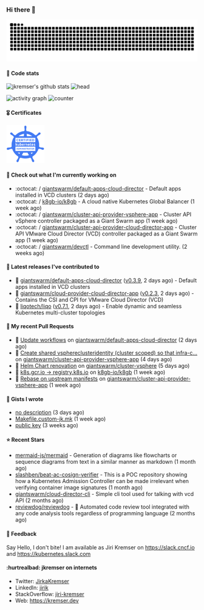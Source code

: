 ### Hi there 👋

![GitHub Snake](github-snake-dark.svg)

#### 📱 Code stats

![jkremser's github stats](https://github-readme-stats.vercel.app/api?username=jkremser&count_private=true&show_icons=true&hide_border=false&theme=tokyonight&title_color=5bcdec&bg_color=0d1117&border_radius=false) ![head](https://user-images.githubusercontent.com/535866/175570014-71166aaa-95f7-4a4f-869c-93a16481de4e.jpeg)


![activity graph](https://activity-graph.herokuapp.com/graph?username=jkremser&theme=react-dark)
![counter](https://komarev.com/ghpvc/?username=jkremser&color=5bcdec&style=for-the-badge)

#### 🎖 Certificates
<p align="left"><a href="https://www.credly.com/badges/8ca716d9-fa9b-42e6-b4a1-ad043baf5396/public_url">
<img src="https://raw.githubusercontent.com/cncf/artwork/master/other/cka/color/kubernetes-cka-color.png" alt="https://www.credly.com/badges/8ca716d9-fa9b-42e6-b4a1-ad043baf5396/public_url" width="100" height="100"/> </a>
</p>

#### 👷 Check out what I'm currently working on

- :octocat: / [giantswarm/default-apps-cloud-director](https://github.com/giantswarm/default-apps-cloud-director) - Default apps installed in VCD clusters (2 days ago)
- :octocat: / [k8gb-io/k8gb](https://github.com/k8gb-io/k8gb) - A cloud native Kubernetes Global Balancer (1 week ago)
- :octocat: / [giantswarm/cluster-api-provider-vsphere-app](https://github.com/giantswarm/cluster-api-provider-vsphere-app) - Cluster API vSphere controller packaged as a Giant Swarm app (1 week ago)
- :octocat: / [giantswarm/cluster-api-provider-cloud-director-app](https://github.com/giantswarm/cluster-api-provider-cloud-director-app) - Cluster API VMware Cloud Director (VCD) controller packaged as a Giant Swarm app (1 week ago)
- :octocat: / [giantswarm/devctl](https://github.com/giantswarm/devctl) - Command line development utility. (2 weeks ago)

#### 🔭 Latest releases I've contributed to

- 🎉 [giantswarm/default-apps-cloud-director](https://github.com/giantswarm/default-apps-cloud-director) ([v0.3.9](https://github.com/giantswarm/default-apps-cloud-director/releases/tag/v0.3.9), 2 days ago) - Default apps installed in VCD clusters
- 🎉 [giantswarm/cloud-provider-cloud-director-app](https://github.com/giantswarm/cloud-provider-cloud-director-app) ([v0.2.3](https://github.com/giantswarm/cloud-provider-cloud-director-app/releases/tag/v0.2.3), 2 days ago) - Contains the CSI and CPI for VMware Cloud Director (VCD)
- 🎉 [liqotech/liqo](https://github.com/liqotech/liqo) ([v0.7.1](https://github.com/liqotech/liqo/releases/tag/v0.7.1), 2 days ago) - Enable dynamic and seamless Kubernetes multi-cluster topologies

#### 🔨 My recent Pull Requests

- 💪 [Update workflows](https://github.com/giantswarm/default-apps-cloud-director/pull/83) on [giantswarm/default-apps-cloud-director](https://github.com/giantswarm/default-apps-cloud-director) (2 days ago)
- 💪 [Create shared vsphereclusteridentity (cluster scoped) so that infra-c…](https://github.com/giantswarm/cluster-api-provider-vsphere-app/pull/44) on [giantswarm/cluster-api-provider-vsphere-app](https://github.com/giantswarm/cluster-api-provider-vsphere-app) (4 days ago)
- 💪 [Helm Chart renovation](https://github.com/giantswarm/cluster-vsphere/pull/23) on [giantswarm/cluster-vsphere](https://github.com/giantswarm/cluster-vsphere) (5 days ago)
- 💪 [k8s.gcr.io -&gt; registry.k8s.io](https://github.com/k8gb-io/k8gb/pull/1066) on [k8gb-io/k8gb](https://github.com/k8gb-io/k8gb) (1 week ago)
- 💪 [Rebase on upstream manifests](https://github.com/giantswarm/cluster-api-provider-vsphere-app/pull/43) on [giantswarm/cluster-api-provider-vsphere-app](https://github.com/giantswarm/cluster-api-provider-vsphere-app) (1 week ago)

#### 📓 Gists I wrote

- [no description](https://gist.github.com/c834be2ff7cbebd56b58adc4da237289) (3 days ago)
- [Makefile.custom-jk.mk](https://gist.github.com/672c558b85d471efd99da2235003f0f3) (1 week ago)
- [public key](https://gist.github.com/873194a8e2942735cde99e60b4db9861) (3 weeks ago)

#### ⭐ Recent Stars

- [mermaid-js/mermaid](https://github.com/mermaid-js/mermaid) - Generation of diagrams like flowcharts or sequence diagrams from text in a similar manner as markdown (1 month ago)
- [slashben/beat-ac-cosign-verifier](https://github.com/slashben/beat-ac-cosign-verifier) - This is a POC repository showing how a Kubernetes Admission Controller can be made irrelevant when verifying container image signatures (1 month ago)
- [giantswarm/cloud-director-cli](https://github.com/giantswarm/cloud-director-cli) - Simple cli tool used for talking with vcd API (2 months ago)
- [reviewdog/reviewdog](https://github.com/reviewdog/reviewdog) - 🐶 Automated code review tool integrated with any code analysis tools regardless of programming language (2 months ago)

#### 💬 Feedback

Say Hello, I don't bite! I am available as Jiri Kremser on https://slack.cncf.io and https://kubernetes.slack.com


#### :hurtrealbad: jkremser on internets

- Twitter: <a href="https://twitter.com/JirkaKremser">JirkaKremser</a>
- LinkedIn: <a href="https://www.linkedin.com/in/jirik/">jirik</a>
- StackOverflow: <a href="https://stackoverflow.com/users/1594980/jiri-kremser">jiri-kremser</a>
- Web: https://kremser.dev